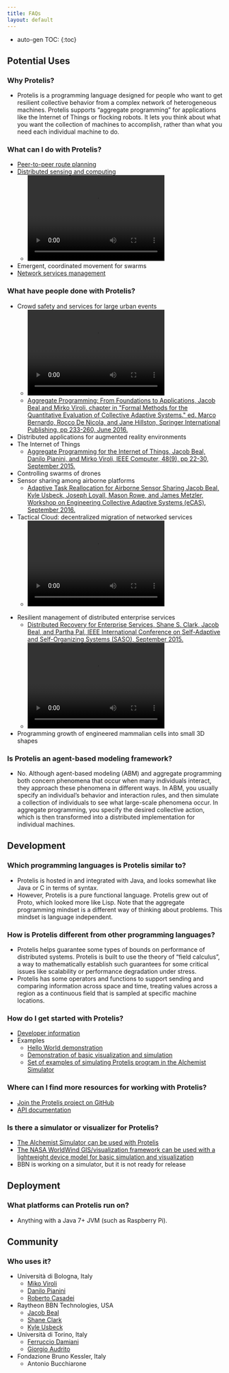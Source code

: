 ```yaml
---
title: FAQs
layout: default
---
```


* auto-gen TOC:
{:toc}

## Potential Uses

### Why Protelis?

* Protelis is a programming language designed for people who want to get resilient collective behavior from a complex network of heterogeneous machines. Protelis supports “aggregate programming” for applications like the Internet of Things or flocking robots. It lets you think about what you want the collection of machines to accomplish, rather than what you need each individual machine to do.

### What can I do with Protelis?

* <a href="/2018/02/07/peer-to-peer-route-planning.html">Peer-to-peer route planning</a>
* <a href="/2018/02/09/crowd-warning.html">Distributed sensing and computing</a>
   * <video src="/images/ieeeiot-upgrade.mp4" type="video/mp4" width="320" height="200" controls preload></video>
* Emergent, coordinated movement for swarms
* <a href="/2018/02/22/network-management.html">Network services management</a>

### What have people done with Protelis? 

* Crowd safety and services for large urban events 
   * <video src="/images/mapehd.mp4" width="320" height="200" controls preload></video>
   * <a href="http://web.mit.edu/jakebeal/www/Publications/QUANTICOL16-AggregateProgramming.pdf">Aggregate Programming: From Foundations to Applications, Jacob Beal and Mirko Viroli. chapter in "Formal Methods for the Quantitative Evaluation of Collective Adaptive Systems." ed. Marco Bernardo, Rocco De Nicola, and Jane Hillston, Springer International Publishing, pp 233-260, June 2016. </a>
* Distributed applications for augmented reality environments 
* The Internet of Things 
   * <a href="http://web.mit.edu/jakebeal/www/Publications/Computer-AggregateProgramming-2015.pdf">Aggregate Programming for the Internet of Things, Jacob Beal, Danilo Pianini, and Mirko Viroli, IEEE Computer, 48(9), pp 22-30, September 2015.</a>
* Controlling swarms of drones 
* Sensor sharing among airborne platforms
   * <a href="http://web.mit.edu/jakebeal/www/Publications/eCAS16-MTIP-reallocation-preprint.pdf">Adaptive Task Reallocation for Airborne Sensor Sharing Jacob Beal, Kyle Usbeck, Joseph Loyall, Mason Rowe, and James Metzler, Workshop on Engineering Collective Adaptive Systems (eCAS), September 2016.</a>
* Tactical Cloud: decentralized migration of networked services
   * <video src="/images/HADR-video.mp4" width="320" height="200" controls preload></video>
<!--  * <iframe allowFullScreen frameborder="0" height="564" mozallowfullscreen src="https://player.vimeo.com/video/256965491" webkitAllowFullScreen width="640"></iframe> -->
* Resilient management of distributed enterprise services 
   * <a href="http://web.mit.edu/jakebeal/www/Publications/SASO15-EnterpriseDistributedRecovery.pdf">Distributed Recovery for Enterprise Services, Shane S. Clark, Jacob Beal, and Partha Pal, IEEE International Conference on Self-Adaptive and Self-Organizing Systems (SASO), September 2015.</a> 
   * <video src="/images/A3-video.mp4" width="320" height="200" controls preload></video>
* Programming growth of engineered mammalian cells into small 3D shapes 

### Is Protelis an agent-based modeling framework?

* No. Although agent-based modeling (ABM) and aggregate programming both concern phenomena that occur when many individuals interact, they approach these phenomena in different ways. In ABM, you usually specify an individual’s behavior and interaction rules, and then simulate a collection of individuals to see what large-scale phenomena occur. In aggregate programming, you specify the desired collective action, which is then transformed into a distributed implementation for individual machines.

## Development

### Which programming languages is Protelis similar to?

* Protelis is hosted in and integrated with Java, and looks somewhat like Java or C in terms of syntax. 
* However, Protelis is a pure functional language. Protelis grew out of Proto, which looked more like Lisp. Note that the aggregate programming mindset is a different way of thinking about problems. This mindset is language independent.

### How is Protelis different from other programming languages?

* Protelis helps guarantee some types of bounds on performance of distributed systems. Protelis is built to use the theory of “field calculus”, a way to mathematically establish such guarantees for some critical issues like scalability or performance degradation under stress.
* Protelis has some operators and functions to support sending and comparing information across space and time, treating values across a region as a continuous field that is sampled at specific machine locations.

### How do I get started with Protelis?

* <a href="https://github.com/Protelis/Protelis">Developer information</a>
* Examples
   * <a href="https://github.com/Protelis/Protelis-Demo">Hello World demonstration </a> 
   * <a href="https://github.com/Protelis/Protelis-Demo-Visualized">Demonstration of basic visualization and simulation </a> 
   * <a href="https://github.com/Protelis/Protelis-Alchemist-tutorial">Set of examples of simulating Protelis program in the Alchemist Simulator </a>
   
### Where can I find more resources for working with Protelis?

* <a href="https://github.com/Protelis">Join the Protelis project on GitHub </a>
* <a href="http://protelis-doc.surge.sh/">API documentation </a> 

### Is there a simulator or visualizer for Protelis?

* <a href="https://github.com/Protelis/Protelis-Alchemist-tutorial">The Alchemist Simulator can be used with Protelis </a>
* <a href="https://github.com/Protelis/Protelis-Demo-Visualized">The NASA WorldWind GIS/visualization framework can be used with a lightweight device model for basic simulation and visualization </a> 
* BBN is working on a simulator, but it is not ready for release  

## Deployment

### What platforms can Protelis run on?

* Anything with a Java 7+ JVM (such as Raspberry Pi). 

## Community

### Who uses it?

* Università di Bologna, Italy
   * <a href="http://apice.unibo.it/xwiki/bin/view/MirkoViroli/">Miko Viroli</a> 
   * <a href="https://www.unibo.it/sitoweb/danilo.pianini/en">Danilo Pianini</a> 
   * <a href="http://apice.unibo.it/xwiki/bin/view/RobertoCasadei/"> Roberto Casadei</a>
* Raytheon BBN Technologies, USA
   * <a href="http://web.mit.edu/jakebeal/www/">Jacob Beal</a> 
   * <a href="https://scholar.google.com/citations?user=oBq3jv0AAAAJ&hl=en">Shane Clark</a> 
   * <a href="http://kyle.usbeck.us/">Kyle Usbeck</a>
* Università di Torino, Italy
   * <a href="http://www.di.unito.it/~damiani/">Ferruccio Damiani</a> 
   * <a href="http://giorgio.audrito.info/#!/research">Giorgio Audrito</a> 
* Fondazione Bruno Kessler, Italy
   * Antonio Bucchiarone
